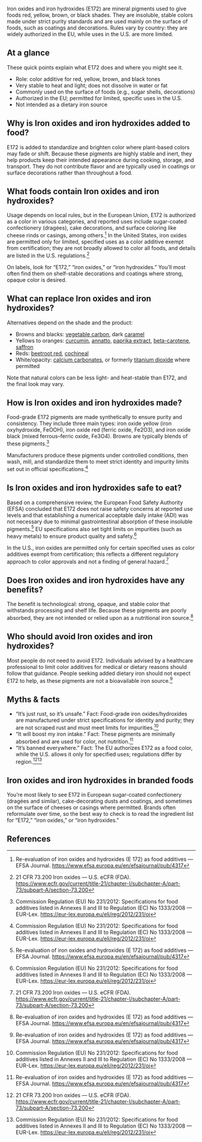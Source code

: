 Iron oxides and iron hydroxides (E172) are mineral pigments used to give foods red, yellow, brown, or black shades. They are insoluble, stable colors made under strict purity standards and are used mainly on the surface of foods, such as coatings and decorations. Rules vary by country: they are widely authorized in the EU, while uses in the U.S. are more limited.

<!--more-->

## At a glance
These quick points explain what E172 does and where you might see it.
- Role: color additive for red, yellow, brown, and black tones
- Very stable to heat and light; does not dissolve in water or fat
- Commonly used on the surface of foods (e.g., sugar shells, decorations)
- Authorized in the EU; permitted for limited, specific uses in the U.S.
- Not intended as a dietary iron source

## Why is Iron oxides and iron hydroxides added to food?
E172 is added to standardize and brighten color where plant-based colors may fade or shift. Because these pigments are highly stable and inert, they help products keep their intended appearance during cooking, storage, and transport. They do not contribute flavor and are typically used in coatings or surface decorations rather than throughout a food.

## What foods contain Iron oxides and iron hydroxides?
Usage depends on local rules, but in the European Union, E172 is authorized as a color in various categories, and reported uses include sugar-coated confectionery (dragées), cake decorations, and surface coloring like cheese rinds or casings, among others.[^1] In the United States, iron oxides are permitted only for limited, specified uses as a color additive exempt from certification; they are not broadly allowed to color all foods, and details are listed in the U.S. regulations.[^2]

On labels, look for “E172,” “iron oxides,” or “iron hydroxides.” You’ll most often find them on shelf-stable decorations and coatings where strong, opaque color is desired.

## What can replace Iron oxides and iron hydroxides?
Alternatives depend on the shade and the product:
- Browns and blacks: [vegetable carbon](/e153-vegetable-carbon), dark [caramel](/e150-caramel)
- Yellows to oranges: [curcumin](/e100-curcumin), [annatto](/e160b-annatto), [paprika extract](/e160c-paprika-extract), [beta-carotene](/e160a-carotene), [saffron](/e164-saffron)
- Reds: [beetroot red](/e162-beetroot-red), [cochineal](/e120-cochineal)
- White/opacity: [calcium carbonates](/e170-calcium-carbonates), or formerly [titanium dioxide](/e171-titanium-dioxide) where permitted

Note that natural colors can be less light- and heat-stable than E172, and the final look may vary.

## How is Iron oxides and iron hydroxides made?
Food-grade E172 pigments are made synthetically to ensure purity and consistency. They include three main types: iron oxide yellow (iron oxyhydroxide, FeOOH), iron oxide red (ferric oxide, Fe2O3), and iron oxide black (mixed ferrous–ferric oxide, Fe3O4). Browns are typically blends of these pigments.[^3]

Manufacturers produce these pigments under controlled conditions, then wash, mill, and standardize them to meet strict identity and impurity limits set out in official specifications.[^3]

## Is Iron oxides and iron hydroxides safe to eat?
Based on a comprehensive review, the European Food Safety Authority (EFSA) concluded that E172 does not raise safety concerns at reported use levels and that establishing a numerical acceptable daily intake (ADI) was not necessary due to minimal gastrointestinal absorption of these insoluble pigments.[^1] EU specifications also set tight limits on impurities (such as heavy metals) to ensure product quality and safety.[^3] 

In the U.S., iron oxides are permitted only for certain specified uses as color additives exempt from certification; this reflects a different regulatory approach to color approvals and not a finding of general hazard.[^2]

## Does Iron oxides and iron hydroxides have any benefits?
The benefit is technological: strong, opaque, and stable color that withstands processing and shelf life. Because these pigments are poorly absorbed, they are not intended or relied upon as a nutritional iron source.[^1]

## Who should avoid Iron oxides and iron hydroxides?
Most people do not need to avoid E172. Individuals advised by a healthcare professional to limit color additives for medical or dietary reasons should follow that guidance. People seeking added dietary iron should not expect E172 to help, as these pigments are not a bioavailable iron source.[^1]

## Myths & facts
- “It’s just rust, so it’s unsafe.” Fact: Food-grade iron oxides/hydroxides are manufactured under strict specifications for identity and purity; they are not scraped rust and must meet limits for impurities.[^3]
- “It will boost my iron intake.” Fact: These pigments are minimally absorbed and are used for color, not nutrition.[^1]
- “It’s banned everywhere.” Fact: The EU authorizes E172 as a food color, while the U.S. allows it only for specified uses; regulations differ by region.[^2][^3]

## Iron oxides and iron hydroxides in branded foods
You’re most likely to see E172 in European sugar-coated confectionery (dragées and similar), cake-decorating dusts and coatings, and sometimes on the surface of cheeses or casings where permitted. Brands often reformulate over time, so the best way to check is to read the ingredient list for “E172,” “iron oxides,” or “iron hydroxides.”

## References
[^1]: Re-evaluation of iron oxides and hydroxides (E 172) as food additives — EFSA Journal. https://www.efsa.europa.eu/en/efsajournal/pub/4317
[^2]: 21 CFR 73.200 Iron oxides — U.S. eCFR (FDA). https://www.ecfr.gov/current/title-21/chapter-I/subchapter-A/part-73/subpart-A/section-73.200
[^3]: Commission Regulation (EU) No 231/2012: Specifications for food additives listed in Annexes II and III to Regulation (EC) No 1333/2008 — EUR-Lex. https://eur-lex.europa.eu/eli/reg/2012/231/oj

